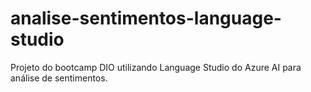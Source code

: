# analise-sentimentos-language-studio
Projeto do bootcamp DIO utilizando Language Studio do Azure AI para análise de sentimentos.

